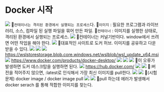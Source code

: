 # Docker 시작
![](../image/Pasted%20image%2020240503153209.png)
📌`컨테이너는 격리된 환경에서 실행되는 프로세스`다.
📌`이미지` : 필요한 프로그램과 라이브러리, 소스, 컴파일 된 실행 파일을 묶어 만든 파일.
📌`컨테이너` : 이미지를 실행한 상태로, 격리된 환경에서 실행되는 프로세스.
![](../image/Pasted%20image%2020240503153558.png)
📌컨테이너는 커널기반이다. window에서 쓰려면 어떤 작업을 해야 한다.
![](../image/Pasted%20image%2020240503153856.png)
📌대표적인 사이트로 도커 허브. 이미지를 공유하고 다운받을 수 있다.
![](../image/Pasted%20image%2020240503154013.png)
![](../image/Pasted%20image%2020240503154036.png)
![](../image/Pasted%20image%2020240503154822.png)
https://wslstorestorage.blob.core.windows.net/wslblob/wsl_update_x64.msi
![](../image/Pasted%20image%2020240503160154.png)
https://www.docker.com/products/docker-desktop/
![](../image/Pasted%20image%2020240503162448.png)
![](../image/Pasted%20image%2020240503162541.png)
![](../image/Pasted%20image%2020240503162711.png)
📌이 오류가 발생하면 도커 데스크탑을 실행하면 된다.
![](../image/Pasted%20image%2020240503162734.png)
https://hub.docker.com/
![](../image/Pasted%20image%2020240503163532.png)
![](../image/Pasted%20image%2020240503163646.png)
📌:버전을 적어주지 않으면, :latest로 인식해서 가장 최신 이미지를 pull한다.
![](../image/Pasted%20image%2020240503164014.png)
![](../image/Pasted%20image%2020240503164126.png)
📌(시험문제) docker image / docker image pull
![](../image/Pasted%20image%2020240503164314.png)
![](../image/Pasted%20image%2020240503164749.png)
📌pull 하는데 에러가 발생해서 docker serach 를 통해 적합한 이미지를 찾는다.